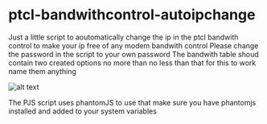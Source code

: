 # ptcl-bandwithcontrol-autoipchange
Just a little script to aoutomatically change the ip in the ptcl bandwith control to make your ip free of any modem bandwith control
Please change the password in the script to your own password
The bandwith table shoud contain two created options no more than no less than that for this to work name them anything

![alt text]( ptcl-bandwithcontrol-autoipchange/pics/bandwidth_conrol_screen.png )

The PJS script uses phantomJS to use that make sure you have phantomjs installed and added to your system variables
